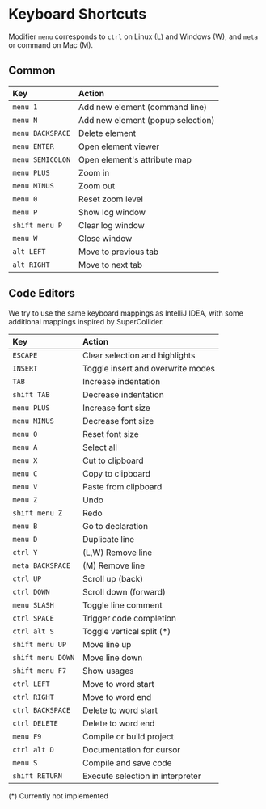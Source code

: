 # Keyboard Shortcuts

Modifier `menu` corresponds to `ctrl` on Linux (L) and Windows (W), 
and `meta` or command on Mac (M).

## Common

|**Key**            |**Action**                         |
|:------------------|:----------------------------------|
|`menu 1`           |Add new element (command line)     |
|`menu N`           |Add new element (popup selection)  |
|`menu BACKSPACE`   |Delete element                     |
|`menu ENTER`       |Open element viewer                |
|`menu SEMICOLON`   |Open element's attribute map       |
|`menu PLUS`        |Zoom in                            |
|`menu MINUS`       |Zoom out                           |
|`menu 0`           |Reset zoom level                   |
|`menu P`           |Show log window                    |
|`shift menu P`     |Clear log window                   |
|`menu W`           |Close window                       |
|`alt LEFT`         |Move to previous tab               |
|`alt RIGHT`        |Move to next tab                   |

## Code Editors

We try to use the same keyboard mappings as IntelliJ IDEA, with some additional mappings inspired by SuperCollider.

|**Key**            |**Action**                         |
|:------------------|:----------------------------------|
|`ESCAPE`           |Clear selection and highlights     |
|`INSERT`           |Toggle insert and overwrite modes  |
|`TAB`              |Increase indentation               |
|`shift TAB`        |Decrease indentation               |
|`menu PLUS`        |Increase font size                 |
|`menu MINUS`       |Decrease font size                 |
|`menu 0`           |Reset font size                    |
|`menu A`           |Select all                         |
|`menu X`           |Cut to clipboard                   |
|`menu C`           |Copy to clipboard                  |
|`menu V`           |Paste from clipboard               |
|`menu Z`           |Undo                               |
|`shift menu Z`     |Redo                               |
|`menu B`           |Go to declaration                  |
|`menu D`           |Duplicate line                     |
|`ctrl Y`           |(L,W) Remove line                  |
|`meta BACKSPACE`   |(M)   Remove line                  |
|`ctrl UP`          |Scroll up (back)                   |
|`ctrl DOWN`        |Scroll down (forward)              |
|`menu SLASH`       |Toggle line comment                |
|`ctrl SPACE`       |Trigger code completion            |
|`ctrl alt S`       |Toggle vertical split (*)          |
|`shift menu UP`    |Move line up                       |
|`shift menu DOWN`  |Move line down                     |
|`shift menu F7`    |Show usages                        |
|`ctrl LEFT`        |Move to word start                 |
|`ctrl RIGHT`       |Move to word end                   |
|`ctrl BACKSPACE`   |Delete to word start               |
|`ctrl DELETE`      |Delete to word end                 |
|`menu F9`          |Compile or build project           |
|`ctrl alt D`       |Documentation for cursor           |
|`menu S`           |Compile and save code              |
|`shift RETURN`     |Execute selection in interpreter   |

(*) Currently not implemented
